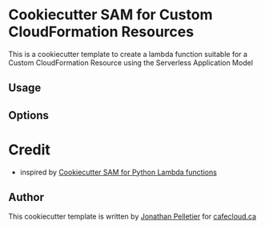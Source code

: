 # Cookiecutter SAM for Custom CloudFormation Resources
This is a cookiecutter template to create a lambda function
suitable for a Custom CloudFormation Resource using the Serverless
Application Model

## Usage

## Options

# Credit
* inspired by [Cookiecutter SAM for Python Lambda functions](https://github.com/aws-samples/cookiecutter-aws-sam-python)

## Author
This cookiecutter template is written by [Jonathan Pelletier](mailto:info@cafecloud.ca) for [cafecloud.ca](https://cafecloud.ca)